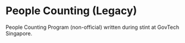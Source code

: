 # People Counting (Legacy)
People Counting Program (non-official) written during stint at GovTech Singapore.
